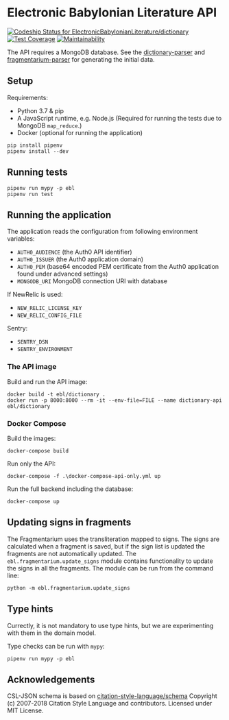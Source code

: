 # Electronic Babylonian Literature API

[![Codeship Status for ElectronicBabylonianLiterature/dictionary](https://app.codeship.com/projects/6f47f4c0-454f-0136-5732-46084bd8d3ec/status?branch=master)](https://app.codeship.com/projects/291865)
[![Test Coverage](https://api.codeclimate.com/v1/badges/63fd8d8e40b2066cb42b/test_coverage)](https://codeclimate.com/github/ElectronicBabylonianLiterature/ebl-api/test_coverage)
[![Maintainability](https://api.codeclimate.com/v1/badges/63fd8d8e40b2066cb42b/maintainability)](https://codeclimate.com/github/ElectronicBabylonianLiterature/ebl-api/maintainability)

The API requires a MongoDB database. See the [dictionary-parser](https://github.com/ElectronicBabylonianLiterature/dictionary-parser) and [fragmentarium-parser](https://github.com/ElectronicBabylonianLiterature/fragmentarium-parser) for generating the initial data.

## Setup

Requirements:
- Python 3.7 & pip
- A JavaScript runtime, e.g. Node.js (Required for running the tests due to MongoDB `map_reduce`.)
- Docker (optional for running the application)

```
pip install pipenv
pipenv install --dev
```

## Running tests

```
pipenv run mypy -p ebl
pipenv run test
```

## Running the application

The application reads the configuration from following environment variables: 
 - `AUTH0_AUDIENCE` (the Auth0 API identifier)
 - `AUTH0_ISSUER` (the Auth0 application domain)
 - `AUTH0_PEM` (base64 encoded PEM certificate from the Auth0 application found under advanced settings)
 - `MONGODB_URI` MongoDB connection URI with database
 
If NewRelic is used:
- `NEW_RELIC_LICENSE_KEY`
- `NEW_RELIC_CONFIG_FILE`

Sentry:
- `SENTRY_DSN`
- `SENTRY_ENVIRONMENT`

### The API image

Build and run the API image:
```
docker build -t ebl/dictionary . 
docker run -p 8000:8000 --rm -it --env-file=FILE --name dictionary-api ebl/dictionary
```

### Docker Compose

Build the images:
```
docker-compose build
```

Run only the API:
```
docker-compose -f .\docker-compose-api-only.yml up
``` 

Run the full backend including the database:
```
docker-compose up
```

## Updating signs in fragments

The Fragmentarium uses the transliteration mapped to signs. The signs are calculated when a fragment is saved,
but if the sign list is updated the fragments are not automatically updated. The `ebl.fragmentarium.update_signs`
module contains functionality to update the signs in all the fragments. The module can be run from the command line:
```
python -m ebl.fragmentarium.update_signs
```

## Type hints

Currectly, it is not mandatory to use type hints, but we are experimenting with them in the domain model.

Type checks can be run with `mypy`:
```
pipenv run mypy -p ebl
```

## Acknowledgements

CSL-JSON schema is based on [citation-style-language/schema](https://github.com/citation-style-language/schema) Copyright (c) 2007-2018 Citation Style Language and contributors. Licensed under MIT License.
